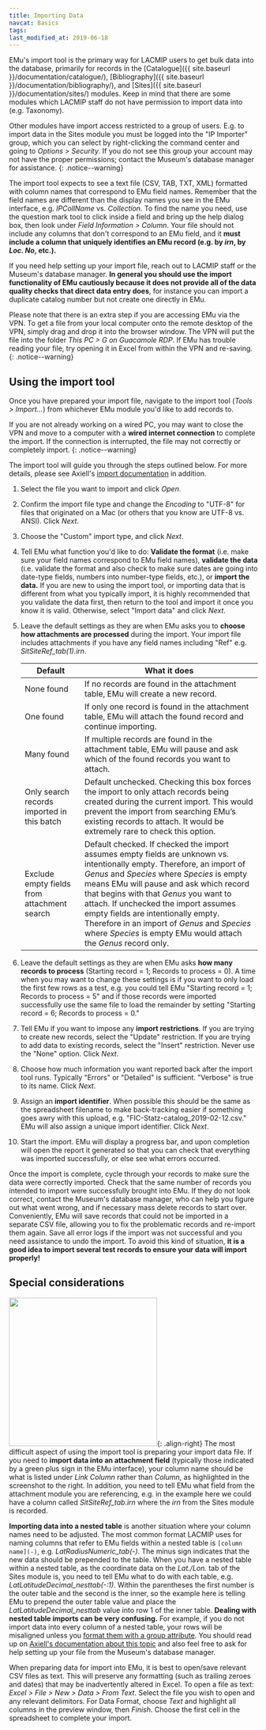 ```yaml
---
title: Importing Data
navcat: Basics
tags:
last_modified_at: 2019-06-18
---
```


EMu's import tool is the primary way for LACMIP users to get bulk data into the database, primarily for records in the [Catalogue]({{ site.baseurl }}/documentation/catalogue/), [Bibliography]({{ site.baseurl }}/documentation/bibliography/), and [Sites]({{ site.baseurl }}/documentation/sites/) modules. Keep in mind that there are some modules which LACMIP staff do not have permission to import data into (e.g. Taxonomy).

Other modules have import access restricted to a group of users. E.g. to import data in the Sites module you must be logged into the "IP Importer" group, which you can select by right-clicking the command center and going to *Options > Security*. If you do not see this group your account may not have the proper permissions; contact the Museum's database manager for assistance.
{: .notice--warning}

The import tool expects to see a text file (CSV, TAB, TXT, XML) formatted with column names that correspond to EMu field names. Remember that the field names are different than the display names you see in the EMu interface, e.g. *IPCollName* vs. *Collection*. To find the name you need, use the question mark tool to click inside a field and bring up the help dialog box, then look under *Field Information > Column*. Your file should not include any columns that don't correspond to an EMu field, and it **must include a column that uniquely identifies an EMu record (e.g. by *irn*, by *Loc. No*, etc.).**

If you need help setting up your import file, reach out to LACMIP staff or the Museum's database manager. **In general you should use the import functionality of EMu cautiously because it does not provide all of the data quality checks that direct data entry does**, for instance you can import a duplicate catalog number but not create one directly in EMu.

Please note that there is an extra step if you are accessing EMu via the VPN. To get a file from your local computer onto the remote desktop of the VPN, simply drag and drop it into the browser window. The VPN will put the file into the folder *This PC > G on Guacamole RDP*. If EMu has trouble reading your file, try opening it in Excel from within the VPN and re-saving.
{: .notice--warning}

## Using the import tool

Once you have prepared your import file, navigate to the import tool (*Tools > Import...*) from whichever EMu module you'd like to add records to.

If you are not already working on a wired PC, you may want to close the VPN and move to a computer with a **wired internet connection** to complete the import. If the connection is interrupted, the file may not correctly or completely import.
{: .notice--warning}

The import tool will guide you through the steps outlined below. For more details, please see Axiell's [import documentation](http://help.emu.axiell.com/latest/en/Topics/Common/How%20to%20use%20the%20Import%20tool.htm) in addition.

1. Select the file you want to import and click *Open*.
1. Confirm the import file type and change the *Encoding* to "UTF-8" for files that originated on a Mac (or others that you know are UTF-8 vs. ANSI). Click *Next*.
1. Choose the "Custom" import type, and click *Next*.
1. Tell EMu what function you'd like to do: **Validate the format** (i.e. make sure your field names correspond to EMu field names), **validate the data** (i.e. validate the format and also check to make sure dates are going into date-type fields, numbers into number-type fields, etc.), or **import the data.** If you are new to using the import tool, or importing data that is different from what you typically import, it is highly recommended that you validate the data first, then return to the tool and import it once you know it is valid. Otherwise, select "Import data" and click *Next*.
1. Leave the default settings as they are when EMu asks you to **choose how attachments are processed** during the import. Your import file includes attachments if you have any field names including "Ref" e.g. *SitSiteRef_tab(1).irn*.

    Default | What it does
    --- | ---
    None found | If no records are found in the attachment table, EMu will create a new record.
    One found | If only one record is found in the attachment table, EMu will attach the found record and continue importing.
    Many found | If multiple records are found in the attachment table, EMu will pause and ask which of the found records you want to attach.
    Only search records imported in this batch | Default unchecked. Checking this box forces the import to only attach records being created during the current import. This would prevent the import from searching EMu’s existing records to attach. It would be extremely rare to check this option.
    Exclude empty fields from attachment search | Default checked. If checked the import assumes empty fields are unknown vs. intentionally empty. Therefore, an import of *Genus* and *Species* where *Species* is empty means EMu will pause and ask which record that begins with that *Genus* you want to attach. If unchecked the import assumes empty fields are intentionally empty. Therefore in an import of *Genus* and *Species* where *Species* is empty EMu would attach the *Genus* record only.

1. Leave the default settings as they are when EMu asks **how many records to process** (Starting record = 1; Records to process = 0). A time when you may want to change these settings is if you want to only load the first few rows as a test, e.g. you could tell EMu "Starting record = 1; Records to process = 5" and if those records were imported successfully use the same file to load the remainder by setting "Starting record = 6; Records to process = 0."
1. Tell EMu if you want to impose any **import restrictions**. If you are trying to create new records, select the "Update" restriction. If you are trying to add data to existing records, select the "Insert" restriction. Never use the "None" option. Click *Next*.
1. Choose how much information you want reported back after the import tool runs. Typically "Errors" or "Detailed" is sufficient. "Verbose" is true to its name. Click *Next*.
1. Assign an **import identifier**. When possible this should be the same as the spreadsheet filename to make back-tracking easier if something goes awry with this upload, e.g. "FIC-Statz-catalog_2019-02-12.csv." EMu will also assign a unique import identifier. Click *Next*.
1. Start the import. EMu will display a progress bar, and upon completion will open the report it generated so that you can check that everything was imported successfully, or else see what errors occurred.

Once the import is complete, cycle through your records to make sure the data were correctly imported. Check that the same number of records you intended to import were successfully brought into EMu. If they do not look correct, contact the Museum's database manager, who can help you figure out what went wrong, and if necessary mass delete records to start over. Conveniently, EMu will save records that could not be imported in a separate CSV file, allowing you to fix the problematic records and re-import them again. Save all error logs if the import was not successful and you need assistance to undo the import. To avoid this kind of situation, **it is a good idea to import several test records to ensure your data will import properly!**

## Special considerations

<img src="{{ site.baseurl }}/assets/images/import_help.png" alt="" width="300"/>{: .align-right}
The most difficult aspect of using the import tool is preparing your import data file. If you need to **import data into an attachment field** (typically those indicated by a green plus sign in the EMu interface), your column name should be what is listed under *Link Column* rather than *Column*, as highlighted in the screenshot to the right. In addition, you need to tell EMu what field from the attachment module you are referencing, e.g. in the example here we could have a column called *SitSiteRef_tab.irn* where the *irn* from the Sites module is recorded.

**Importing data into a nested table** is another situation where your column names need to be adjusted. The most common format LACMIP uses for naming columns that refer to EMu fields within a nested table is `[column name](-)`, e.g. *LatRadiusNumeric_tab(-)*. The minus sign indicates that the new data should be prepended to the table. When you have a nested table within a nested table, as the coordinate data on the *Lat./Lon.* tab of the Sites module is, you need to tell EMu what to do with each table, e.g. *LatLatitudeDecimal_nesttab(-:1)*. Within the parentheses the first number is the outer table and the second is the inner, so the example here is telling EMu to prepend the outer table value and place the *LatLatitudeDecimal_nesttab* value into row 1 of the inner table. **Dealing with nested table imports can be very confusing.** For example, if you do not import data into every column of a nested table, your rows will be misaligned unless you [format them with a group attribute](http://help.emu.axiell.com/v5.1/en/Topics/EMu/Nested%20tables%20and%20the%20group%20attribute.htm). You should read up on [Axiell's documentation about this topic](http://help.emu.axiell.com/latest/en/Topics/Common/How%20to%20append%20data%20to%20a%20table%20using%20the%20Import%20Tool.html) and also feel free to ask for help setting up your file from the Museum's database manager.

When preparing data for import into EMu, it is best to open/save relevant CSV files as text. This will preserve any formatting (such as trailing zeroes and dates) that may be inadvertently altered in Excel. To open a file as text: _Excel > File > New > Data > From Text_. Select the file you wish to open and any relevant delimitors. For Data Format, choose _Text_ and highlight all columns in the preview window, then _Finish_. Choose the first cell in the spreadsheet to complete your import.
